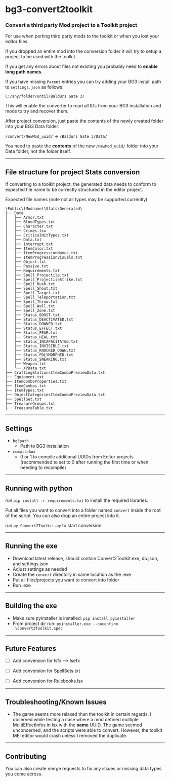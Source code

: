 # bg3-convert2toolkit
### Convert a third party Mod project to a Toolkit project
For use when porting third party mods to the toolkit or when you lost your editor files.

If you dropped an entire mod into the conversion folder it will try to setup a project to be used with the toolkit.

If you get any errors about files not existing you probably need to <b>enable long path names</b>.

If you have missing `Parent` entries you can try adding your BG3 install path to `settings.json` as follows: 

`C:/any/folder/until/Baldurs Gate 3/`

This will enable the converter to read all IDs from your BG3 installation and mods to try and recover them.

After project conversion, just paste the contents of the newly created folder into your BG3 Data folder:

`/convert/NewMod_uuid/` -> `/Baldurs Gate 3/Data/`

You need to paste the <b>contents</b> of the new `/NewMod_uuid/` folder into your Data folder, not the folder itself.


---
## File structure for project Stats conversion
If converting to a toolkit project, the generated data needs to conform to expected file name to be correctly
structured in the editor project.

Expected file names (note not all types may be supported currently)
```
\Public\[Modname]\Stats\Generated\
├── Data
│   ├── Armor.txt
│   ├── BloodTypes.txt
│   ├── Character.txt
│   ├── Crimes.lsx
│   ├── CriticalHitTypes.txt
│   ├── Data.txt
│   ├── Interrupt.txt
│   ├── ItemColor.txt
│   ├── ItemProgressionNames.txt
│   ├── ItemProgressionVisuals.txt
│   ├── Object.txt
│   ├── Passive.txt
│   ├── Requirements.txt
│   ├── Spell_Projectile.txt
│   ├── Spell_ProjectileStrike.txt
│   ├── Spell_Rush.txt
│   ├── Spell_Shout.txt
│   ├── Spell_Target.txt
│   ├── Spell_Teleportation.txt
│   ├── Spell_Throw.txt
│   ├── Spell_Wall.txt
│   ├── Spell_Zone.txt
│   ├── Status_BOOST.txt
│   ├── Status_DEACTIVATED.txt
│   ├── Status_DOWNED.txt
│   ├── Status_EFFECT.txt
│   ├── Status_FEAR.txt
│   ├── Status_HEAL.txt
│   ├── Status_INCAPACITATED.txt
│   ├── Status_INVISIBLE.txt
│   ├── Status_KNOCKED_DOWN.txt
│   ├── Status_POLYMORPHED.txt
│   ├── Status_SNEAKING.txt
│   ├── Weapon.txt
│   └── XPData.txt
├── CraftingStationsItemComboPreviewData.txt
├── Equipment.txt
├── ItemComboProperties.txt
├── ItemCombos.txt
├── ItemTypes.txt
├── ObjectCategoriesItemComboPreviewData.txt
├── SpellSet.txt
├── TreasureGroups.txt
├── TreasureTable.txt
```

---
## Settings
- `bg3path`
  - Path to BG3 installation
- `compileAux`
  - 0 or 1 to compile additional UUIDs from Editor projects<br>(recommended to set to 0 after running the first time or when needing to recompile)


---
## Running with python
run `pip install -r requirements.txt` to install the required libraries.

Put all files you want to convert into a folder named `convert` inside the root of the script.
You can also drop an entire project into it.

run `py Convert2Toolkit.py` to start conversion.


---
## Running the exe
- Download latest release, should contain Convert2Toolkit.exe, db.json, and settings.json
- Adjust settings as needed
- Create the `convert` directory in same location as the .exe
- Put all files/projects you want to convert into folder
- Run .exe


---
## Building the exe
- Make sure pyinstaller is installed: `pip install pyinstaller`
- From project dir run: `pyinstaller.exe --noconfirm .\Convert2Toolkit.spec`


---
## Future Features
- [ ] Add conversion for lsfx --> lsefx

- [ ] Add conversion for SpellSets.txt

- [ ] Add conversion for Rulebooks.lsx


---
## Troubleshooting/Known Issues
- The game seems more relaxed than the toolkit in certain regards.  I observed while testing a case where a mod 
  defined multiple MultiEffectInfos in lsx with the **same** UUID.  The game seemed unconcerned, and the scripts
  were able to convert.  However, the toolkit MEI editor would crash unless I removed the duplicate.


---
## Contributing
You can also create merge requests to fix any issues or missing data types you come across.